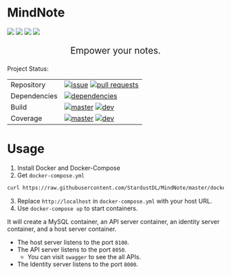 # MindNote

[![](https://img.shields.io/github/stars/StardustDL/MindNote.svg?style=social&label=Stars)](https://github.com/StardustDL/MindNote) [![](https://img.shields.io/github/forks/StardustDL/MindNote.svg?style=social&label=Fork)](https://github.com/StardustDL/MindNote) ![](http://progressed.io/bar/10?title=developing) [![](https://img.shields.io/github/license/StardustDL/MindNote.svg)](https://github.com/StardustDL/MindNote/blob/master/LICENSE)

<p style="text-align:center; font-size:21px">
Empower your notes.
</p>

Project Status:

|||
|-|-|
|Repository|[![issue](https://img.shields.io/github/issues/StardustDL/MindNote.svg)](https://github.com/StardustDL/MindNote/issues/) [![pull requests](https://img.shields.io/github/issues-pr/StardustDL/MindNote.svg)](https://github.com/StardustDL/MindNote/pulls/)|
|Dependencies|[![dependencies](https://img.shields.io/librariesio/github/StardustDL/MindNote.svg)](https://libraries.io/github/StardustDL/MindNote)|
|Build|[![master](https://img.shields.io/travis/StardustDL/MindNote/master.svg?label=master)](https://travis-ci.org/StardustDL/MindNote) [![dev](https://img.shields.io/travis/StardustDL/MindNote/dev.svg?label=dev)](https://travis-ci.org/StardustDL/MindNote)|
|Coverage|[![master](https://img.shields.io/codecov/c/github/StardustDL/MindNote/master.svg?label=master)](https://codecov.io/gh/StardustDL/MindNote) [![dev](https://img.shields.io/codecov/c/github/StardustDL/MindNote/dev.svg?label=dev)](https://codecov.io/gh/StardustDL/MindNote)|

# Usage

1. Install Docker and Docker-Compose
2. Get `docker-compose.yml`

```sh
curl https://raw.githubusercontent.com/StardustDL/MindNote/master/docker/docker-compose-production.yml > docker-compose.yml
```

3. Replace `http://localhost` in `docker-compose.yml` with your host URL.
4. Use `docker-compose up` to start containers.

It will create a MySQL container, an API server container, an identity server container, and a host server container.

- The host server listens to the port `8100`.
- The API server listens to the port `8050`.
  - You can visit `swagger` to see the all APIs.
- The Identity server listens to the port `8000`.
